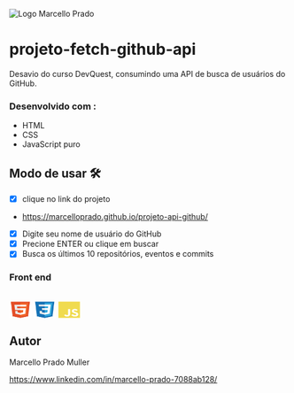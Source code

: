 ![Logo](https://github.com/marcelloprado/portfolio/blob/main/src/imagens/favicon-32x32.png) Marcello Prado

# projeto-fetch-github-api

Desavio do curso DevQuest, consumindo uma API de busca de usuários do GitHub.
### Desenvolvido com :
- HTML 
- CSS 
- JavaScript puro

## Modo de usar 🛠️
- [x] clique no link do projeto
- https://marcelloprado.github.io/projeto-api-github/
- [x] Digite seu nome de usuário do GitHub
- [x] Precione ENTER ou clique em buscar
- [x] Busca os últimos 10 repositórios, eventos e commits

### Front end
<div style="display: inline_block"><br>
  <img align="center" alt="HTML" height="30" width="40" src="https://raw.githubusercontent.com/devicons/devicon/master/icons/html5/html5-original.svg">
  <img align="center" alt="CSS" height="30" width="40" src="https://raw.githubusercontent.com/devicons/devicon/master/icons/css3/css3-original.svg">
  <img align="center" alt="Js" height="30" width="40" src="https://raw.githubusercontent.com/devicons/devicon/master/icons/javascript/javascript-plain.svg">
</div>

## Autor

Marcello Prado Muller

https://www.linkedin.com/in/marcello-prado-7088ab128/

